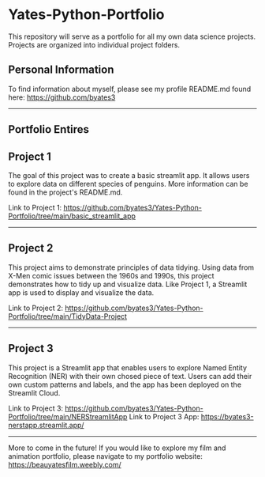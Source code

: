 # Yates-Python-Portfolio

This repository will serve as a portfolio for all my own data science projects. Projects are organized into individual project folders.

**Personal Information**
---
To find information about myself, please see my profile README.md found here: https://github.com/byates3

-------------------------------------------------------------------------

**Portfolio Entires**
---

Project 1
---
The goal of this project was to create a basic streamlit app. It allows users to explore data on different species of penguins. More information can be found in the project's README.md.

Link to Project 1: https://github.com/byates3/Yates-Python-Portfolio/tree/main/basic_streamlit_app

-------------------------------------------------------------------------

Project 2
---
This project aims to demonstrate principles of data tidying. Using data from X-Men comic issues between the 1960s and 1990s, this project demonstrates how to tidy up and visualize data. Like Project 1, a Streamlit app is used to display and visualize the data.

Link to Project 2: https://github.com/byates3/Yates-Python-Portfolio/tree/main/TidyData-Project

-------------------------------------------------------------------------

Project 3
---
This project is a Streamlit app that enables users to explore Named Entity Recognition (NER) with their own chosed piece of text. Users can add their own custom patterns and labels, and the app has been deployed on the Streamlit Cloud.

Link to Project 3: https://github.com/byates3/Yates-Python-Portfolio/tree/main/NERStreamlitApp
Link to Project 3 App: https://byates3-nerstapp.streamlit.app/

-------------------------------------------------------------------------

More to come in the future! If you would like to explore my film and animation portfolio, please navigate to my portfolio website: https://beauyatesfilm.weebly.com/